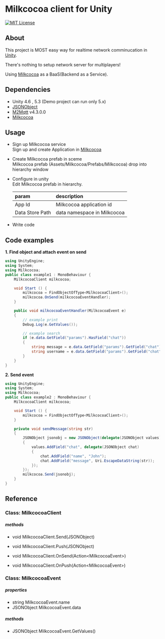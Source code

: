Milkcocoa client for Unity
==========================

[![MIT License](http://img.shields.io/badge/license-MIT-blue.svg?style=flat)](https://github.com/m2wasabi/milkcocoa-client-unity/blob/master/LICENSE)

## About

This project is MOST easy way for realtime network comminucation in [Unity](http://unity3d.com).

There's nothing to setup network server for multiplayers!

Using [Milkcocoa](http://mlkcca.com) as a BaaS(Backend as a Service).

## Dependencies

* Unity 4.6 , 5.3 (Demo project can run only 5.x)
* [JSONObject](https://github.com/mtschoen/JSONObject) 
* [M2Mqtt](https://github.com/ppatierno/m2mqtt) v4.3.0.0
* [Milkcocoa](http://mlkcca.com)

## Usage

+ Sign up Milkcocoa service  
    Sign up and create Application in [Milkcocoa](http://mlkcca.com)
+ Create Milkcocoa prefab in sceme  
    Milkcocoa prefab (Assets/Milkcocoa/Prefabs/Milkcocoa) drop into hierarchy window
+ Configure in unity  
    Edit Milkcocoa prefab in hierarchy.  
    
    |param | description |
    |:---|:---|
    |App Id | Milkcocoa application id|
    |Data Store Path | data namespace in Milkcocoa|

+ Write code

## Code examples

**1. Find object and attach event on send**

```c#
using UnityEngine;
using System;
using Milkcocoa;
public class example1 : MonoBehaviour {
    MilkcocoaClient milkcocoa;

    void Start () {
        milkcocoa = FindObjectOfType<MilkcocoaClient>();
        milkcocoa.OnSend(milkcocoaEventHandler);
    }

    public void milkcocoaEventHandler(MilkcocoaEvent e)
    {
        // example print
        Debug.Log(e.GetValues());

        // example search
        if (e.data.GetField("params").HasField("chat"))
        {
            string message = e.data.GetField("params").GetField("chat").GetField("message").str;
            string username = e.data.GetField("params").GetField("chat").GetField("name").str;
        }
    }
}
```

**2. Send event**
```c#
using UnityEngine;
using System;
using Milkcocoa;
public class example2 : MonoBehaviour {
    MilkcocoaClient milkcocoa;

    void Start () {
        milkcocoa = FindObjectOfType<MilkcocoaClient>();
    }

    private void sendMessage(string str)
    {
        JSONObject jsonobj = new JSONObject(delegate(JSONObject values)
        {
            values.AddField("chat", delegate(JSONObject chat)
            {
                chat.AddField("name", "John");
                chat.AddField("message", Uri.EscapeDataString(str));
            });
        });
        milkcocoa.Send(jsonobj);
    }
}
```


## Reference

### Class: MilkcocoaClient

##### methods

* void MilkcocoaClient.Send(JSONObject)
* void MilkcocoaClient.Push(JSONObject)

* void MilkcocoaClient.OnSend(Action&lt;MilkcocoaEvent&gt;)
* void MilkcocoaClient.OnPush(Action&lt;MilkcocoaEvent&gt;)


### Class: MilkcocoaEvent


##### properties

* string MilkcocoaEvent.name
* JSONObject MilkcocoaEvent.data

##### methods

* JSONObject MilkcocoaEvent.GetValues()

